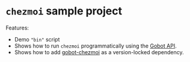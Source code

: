 # `chezmoi` sample project

Features:

- Demo `"bin"` script
- Shows how to run `chezmoi` programmatically using the [Gobot API](https://github.com/benallfree/gobot/tree/v1.0.0-alpha.36/docs/readme.md).
- Shows how to add [gobot-chezmoi](https://www.npmjs.com/package/gobot-chezmoi) as a version-locked dependency.
